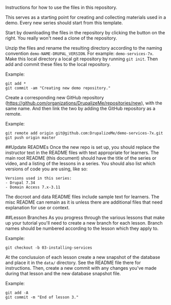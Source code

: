 Instructions for how to use the files in this repository.

This serves as a starting point for creating and collecting materials used in a demo. Every new series should start from this template.

Start by downloading the files in the repository by clicking the button on the right. You really won't need a clone of the repository.

Unzip the files and rename the resulting directory according to the naming convention `demo-NAME-DRUPAL_VERSION`. For example: `demo-services-7x`. Make this local directory a local git repository by running `git init`. Then add and commit these files to the local repository.

Example:

````
git add *
git commit -am "Creating new demo repository."
````

Create a corresponding new GitHub repository (https://github.com/organizations/DrupalizeMe/repositories/new), with the same name. And then link the two by adding the GitHub repository as a remote.

Example:

````
git remote add origin git@github.com:DrupalizeMe/demo-services-7x.git
git push origin master
````

##Update READMEs
Once the new repo is set up, you should replace the instructor text in the README files with text appropriate for learners. The main root README (this document) should have the title of the series or video, and a listing of the lessons in a series. You should also list which versions of code you are using, like so:

````
Versions used in this series:
- Drupal 7.34
- Domain Access 7.x-3.11
````

The docroot and data README files include sample text for learners. The misc README can remain as it is unless there are additional files that need explanation for use or context.

##Lesson Branches
As you progress through the various lessons that make up your tutorial you'll need to create a new branch for each lesson. Branch names should be numbered according to the lesson which they apply to.

Example:

`git checkout -b 03-installing-services`

At the conclusuion of each lesson create a new snapshot of the database and place it in the `data/` directory. See the README file there for instructions. Then, create a new commit with any changes you've made during that lesson and the new database snapshot file.

Example:

````
git add -A
git commit -m "End of lesson 3."
````
